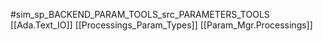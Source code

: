 #sim_sp_BACKEND_PARAM_TOOLS_src_PARAMETERS_TOOLS
[[Ada.Text_IO]]
[[Processings_Param_Types]]
[[Param_Mgr.Processings]]
